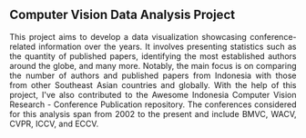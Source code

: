 ## Computer Vision Data Analysis Project 

<p align="justify">This project aims to develop a data visualization showcasing conference-related information over the years. It involves presenting statistics such as the quantity of published papers, identifying the most established authors around the globe, and many more. Notably, the main focus is on comparing the number of authors and published papers from Indonesia with those from other Southeast Asian countries and globally. With the help of this project, I've also contributed to the Awesome Indonesia Computer Vision Research - Conference Publication repository. The conferences considered for this analysis span from 2002 to the present and include BMVC, WACV, CVPR, ICCV, and ECCV.</p>
